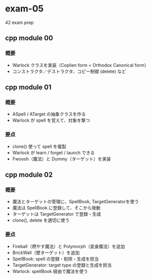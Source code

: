 # exam-05
42 exam prep

## cpp module 00

### 概要
- Warlock クラスを実装（Coplien form = Orthodox Canonical form）
- コンストラクタ／デストラクタ、コピー制御 (delete) など

## cpp module 01

### 概要

- ASpell / ATarget の抽象クラスを作る
- Warlock が spell を覚えて、対象を撃つ

### 要点
- clone() 使って spell を複製
- Warlock が learn / forget / launch できる
- Fwoosh（魔法）と Dummy（ターゲット）を実装

## cpp module 02

### 概要

- 魔法とターゲットの管理に、SpellBook, TargetGeneratorを使う
- 魔法は SpellBook に登録して、そこから発動
- ターゲットは TargetGenerator で登録・生成
- clone(), delete を適切に使う

### 要点

- Fireball（燃やす魔法）と Polymorph（変身魔法）を追加
- BrickWall（壁ターゲット）を追加
- SpellBook: spell の登録・削除・生成を担当
- TargetGenerator: target type の登録と生成を担当
- Warlock: spellBook 経由で魔法を使う
